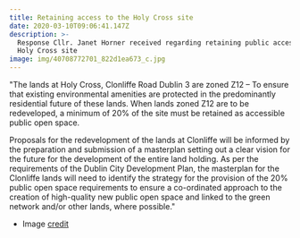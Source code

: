 ```yaml
---
title: Retaining access to the Holy Cross site
date: 2020-03-10T09:06:41.147Z
description: >-
  Response Cllr. Janet Horner received regarding retaining public access to the
  Holy Cross site
image: img/40708772701_822d1ea673_c.jpg
---
```

"The lands at Holy Cross, Clonliffe Road Dublin 3 are zoned Z12 – To ensure that existing environmental amenities are protected in the predominantly residential future of these lands.   When lands zoned Z12 are to be redeveloped, a minimum of 20% of the site must be retained as accessible public open space.

Proposals for the redevelopment of the lands at Clonliffe will be informed by the preparation and submission of a masterplan setting out a clear vision for the future for the development of the entire land holding.  As per the requirements of the Dublin City Development Plan, the masterplan for the Clonliffe lands will need to identify the strategy for the provision of the 20% public open space requirements to ensure a co-ordinated approach to the creation of high-quality new public open space and linked to the green network and/or other lands, where possible."



* Image [credit](https://www.flickr.com/photos/infomatique/40708772701)
